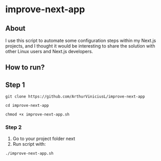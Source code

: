 # improve-next-app
## About
I use this script to automate some configuration steps within my Next.js projects, and I thought it would be interesting to share the solution with other Linux users and Next.js developers.

## How to run?

## Step 1

```
git clone https://github.com/ArthurViniciusL/improve-next-app
```
```
cd improve-next-app
```
```
chmod +x improve-next-app.sh
```

### Step 2

1. Go to your project folder next
2. Run script with:
```
./improve-next-app.sh
``` 
